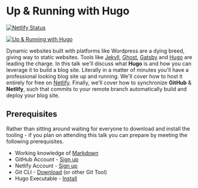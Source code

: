 # Up & Running with Hugo

[![Netlify Status](https://api.netlify.com/api/v1/badges/cddf20c6-3cb6-4eca-a660-2a8113b2848b/deploy-status)](https://app.netlify.com/sites/learn-hugo/deploys)

[![Up & Running with Hugo](https://img.shields.io/website-up-down-green-red/http/shields.io.svg)](https://learn-hugo.netlify.com/)

Dynamic websites built with platforms like Wordpress are a dying breed, giving way to static websites. Tools like [Jekyll](https://jekyllrb.com/), [Ghost](https://ghost.org/), [Gatsby](https://www.gatsbyjs.org/) and [Hugo](https://gohugo.io/) are leading the charge. In this talk we'll discuss what __Hugo__ is and how you can leverage it to build a blog site. Literally in a matter of minutes you'll have a professional looking blog site up and running. We'll cover how to host it entirely for free on [Netlify](https://www.netlify.com/). Finally, we'll cover how to synchronize __GitHub__ & __Netlify__, such that commits to your remote branch automatically build and deploy your blog site.

## Prerequisites

Rather than sitting around waiting for everyone to download and install the tooling - if you plan on attending this talk you can prepare by meeting the following prerequisites.

 - Working knowledge of [Markdown](https://www.markdownguide.org/getting-started)
 - GitHub Account - [Sign up](https://github.com/join)
 - Netlify Account - [Sign up](https://app.netlify.com/signup)
 - Git CLI - [Download](https://git-scm.com/downloads) (or other Git Tool)
 - Hugo Executable - [Install](https://gohugo.io/getting-started/installing/)
